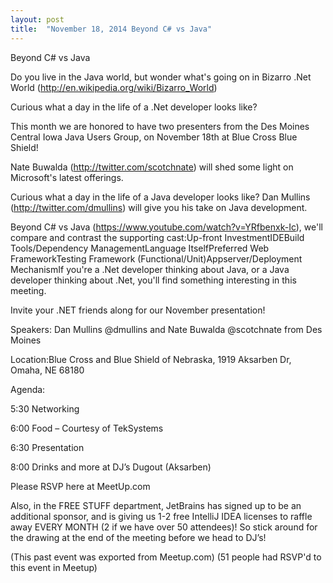 ```yaml
---
layout: post
title:  "November 18, 2014 Beyond C# vs Java"
---
```


Beyond C# vs Java

Do you live in the Java world, but wonder what's going on in Bizarro .Net World (http://en.wikipedia.org/wiki/Bizarro_World)

Curious what a day in the life of a .Net developer looks like?

This month we are honored to have two presenters from the Des Moines Central Iowa Java Users Group, on November 18th at Blue Cross Blue Shield!

Nate Buwalda (http://twitter.com/scotchnate) will shed some light on Microsoft's latest offerings.

Curious what a day in the life of a Java developer looks like? Dan Mullins (http://twitter.com/dmullins) will give you his take on Java development.

Beyond C# vs Java (https://www.youtube.com/watch?v=YRfbenxk-Ic), we'll compare and contrast the supporting cast:Up-front InvestmentIDEBuild Tools/Dependency ManagementLanguage ItselfPreferred Web FrameworkTesting Framework (Functional/Unit)Appserver/Deployment MechanismIf you're a .Net developer thinking about Java, or a Java developer thinking about .Net, you'll find something interesting in this meeting.

Invite your .NET friends along for our November presentation!

Speakers: Dan Mullins @dmullins and Nate Buwalda @scotchnate from Des Moines

Location:Blue Cross and Blue Shield of Nebraska, 1919 Aksarben Dr, Omaha, NE 68180

Agenda:

5:30 Networking

6:00 Food – Courtesy of TekSystems

6:30 Presentation

8:00 Drinks and more at DJ’s Dugout (Aksarben)

Please RSVP here at MeetUp.com

Also, in the FREE STUFF department, JetBrains has signed up to be an additional sponsor, and is giving us 1-2 free IntelliJ IDEA licenses to raffle away EVERY MONTH (2 if we have over 50 attendees)! So stick around for the drawing at the end of the meeting before we head to DJ’s!

(This past event was exported from Meetup.com)
(51 people had RSVP'd to this event in Meetup)